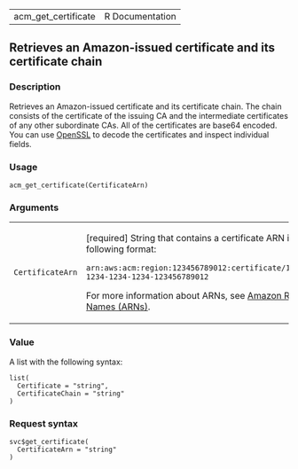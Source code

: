 <table style="width: 100%;">
<tbody>
<tr class="odd">
<td>acm_get_certificate</td>
<td style="text-align: right;">R Documentation</td>
</tr>
</tbody>
</table>

## Retrieves an Amazon-issued certificate and its certificate chain

### Description

Retrieves an Amazon-issued certificate and its certificate chain. The
chain consists of the certificate of the issuing CA and the intermediate
certificates of any other subordinate CAs. All of the certificates are
base64 encoded. You can use
[OpenSSL](https://wiki.openssl.org/index.php/Command_Line_Utilities) to
decode the certificates and inspect individual fields.

### Usage

    acm_get_certificate(CertificateArn)

### Arguments

<table>
<colgroup>
<col style="width: 35%" />
<col style="width: 65%" />
</colgroup>
<tbody>
<tr class="odd">
<td><code
id="acm_get_certificate_:_CertificateArn">CertificateArn</code></td>
<td><p>[required] String that contains a certificate ARN in the
following format:</p>
<p><code>arn:aws:acm:region:123456789012:certificate/12345678-1234-1234-1234-123456789012</code></p>
<p>For more information about ARNs, see <a
href="https://docs.aws.amazon.com/IAM/latest/UserGuide/reference-arns.html">Amazon
Resource Names (ARNs)</a>.</p></td>
</tr>
</tbody>
</table>

### Value

A list with the following syntax:

    list(
      Certificate = "string",
      CertificateChain = "string"
    )

### Request syntax

    svc$get_certificate(
      CertificateArn = "string"
    )
